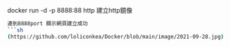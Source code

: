 docker run -d -p 8888:88 http 建立http鏡像
```sh
連到8888port 顯示網頁建立成功
```sh
(https://github.com/loliconkea/Docker/blob/main/image/2021-09-28.jpg)
